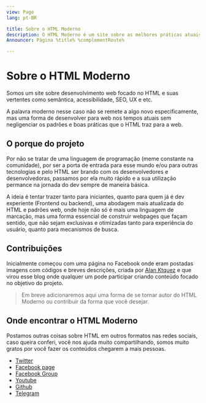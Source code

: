 ```yaml
---
view: Page
lang: pt-BR

title: Sobre o HTML Moderno
description: O HTML Moderno é um site sobre as melhores práticas atuais de desenvolvimento web aproveitando o máximo das features do HTML5 para ganhos de semântica, seo, acessibilidade, ux e etc.
Announcer: Página %title% %complementRoute%

---
```


# Sobre o HTML Moderno

Somos um site sobre desenvolvimento web focado no HTML e suas vertentes como semântica, acessibilidade, SEO, UX e etc.

A palavra moderno nesse caso não se remete a algo novo especificamente, mas uma forma de desenvolver para web nos tempos atuais sem negligenciar os padrões e boas práticas que o HTML traz para a web.

## O porque do projeto

Por não se tratar de uma linguagem de programação (meme constante na comunidade), por ser a porta de entrada para esse mundo e/ou para outras tecnologias e pelo HTML ser brando com os desenvolvedores e desenvolvedoras, passamos por ela muito rápido e a sua utilização permance na jornada do dev sempre de maneira básica.

A ideia é tentar trazer tanto para iniciantes, quanto para quem já é dev experiente (Frontend ou backend), uma abodagem mais atualizada do HTML e padrões web, onde hoje não só é mais uma linguagem de marcação, mas uma forma essencial de construir webpages que façam sentido, que não sejam exclusivas e otimizadas tanto para experiência do usuário, quanto para mecanismos de busca.

## Contribuições

Inicialmente começou com uma página no Facebook onde eram postadas imagens com códigos e breves descrições, criada por [Alan Ktquez](https://twitter.com/ktquez) e que virou esse blog onde qualquer um pode participar criando conteúdo focado no objetivo do projeto.

> Em breve adicionaremos aqui uma forma de se tornar autor do HTML Moderno ou contribuir da forma que você desejar.

## Onde encontrar o HTML Moderno

Postamos outras coisas sobre HTML em outros formatos nas redes sociais, caso queira conferi, você nos ajuda muito compartilhando, somos muito gratos por você fazer os conteúdos chegarem a mais pessoas.

- [Twitter](https://twitter.com/htmlmoderno)
- [Facebook page](https://www.facebook.com/htmlmoderno/)
- [Facebook Group](https://www.facebook.com/groups/htmlmoderno/)
- [Youtube](https://www.youtube.com/channel/UCByMpqccsCqL42LMzKIMnBg)
- [Github](https://github.com/htmlmoderno)
- [Telegram](https://t.me/joinchat/HJvqng7jNSITxCO4QYEaKQ)